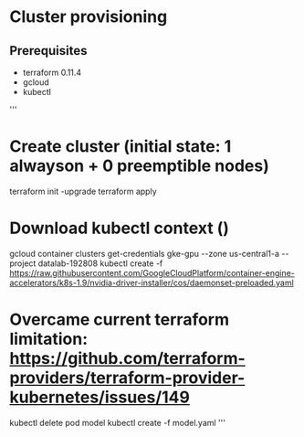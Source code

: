 # Cluster provisioning

## Prerequisites
- terraform 0.11.4
- gcloud
- kubectl

'''
# Create cluster (initial state: 1 alwayson + 0 preemptible nodes)
terraform init -upgrade
terraform apply

# Download kubectl context () 
gcloud container clusters get-credentials gke-gpu --zone us-central1-a --project datalab-192808
kubectl create -f https://raw.githubusercontent.com/GoogleCloudPlatform/container-engine-accelerators/k8s-1.9/nvidia-driver-installer/cos/daemonset-preloaded.yaml

# Overcame current terraform limitation: https://github.com/terraform-providers/terraform-provider-kubernetes/issues/149
kubectl delete pod model
kubectl create -f model.yaml
'''